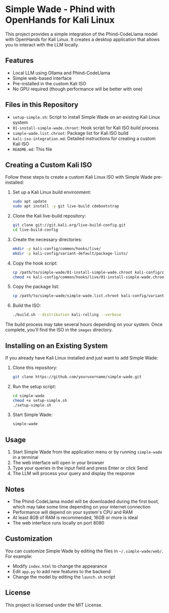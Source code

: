 # Simple Wade - Phind with OpenHands for Kali Linux

This project provides a simple integration of the Phind-CodeLlama model with OpenHands for Kali Linux. It creates a desktop application that allows you to interact with the LLM locally.

## Features

- Local LLM using Ollama and Phind-CodeLlama
- Simple web-based interface
- Pre-installed in the custom Kali ISO
- No GPU required (though performance will be better with one)

## Files in this Repository

- `setup-simple.sh`: Script to install Simple Wade on an existing Kali Linux system
- `01-install-simple-wade.chroot`: Hook script for Kali ISO build process
- `simple-wade.list.chroot`: Package list for Kali ISO build
- `kali-iso-integration.md`: Detailed instructions for creating a custom Kali ISO
- `README.md`: This file

## Creating a Custom Kali ISO

Follow these steps to create a custom Kali Linux ISO with Simple Wade pre-installed:

1. Set up a Kali Linux build environment:
   ```bash
   sudo apt update
   sudo apt install -y git live-build cdebootstrap
   ```

2. Clone the Kali live-build repository:
   ```bash
   git clone git://git.kali.org/live-build-config.git
   cd live-build-config
   ```

3. Create the necessary directories:
   ```bash
   mkdir -p kali-config/common/hooks/live/
   mkdir -p kali-config/variant-default/package-lists/
   ```

4. Copy the hook script:
   ```bash
   cp /path/to/simple-wade/01-install-simple-wade.chroot kali-config/common/hooks/live/
   chmod +x kali-config/common/hooks/live/01-install-simple-wade.chroot
   ```

5. Copy the package list:
   ```bash
   cp /path/to/simple-wade/simple-wade.list.chroot kali-config/variant-default/package-lists/
   ```

6. Build the ISO:
   ```bash
   ./build.sh --distribution kali-rolling --verbose
   ```

The build process may take several hours depending on your system. Once complete, you'll find the ISO in the `images` directory.

## Installing on an Existing System

If you already have Kali Linux installed and just want to add Simple Wade:

1. Clone this repository:
   ```bash
   git clone https://github.com/yourusername/simple-wade.git
   ```

2. Run the setup script:
   ```bash
   cd simple-wade
   chmod +x setup-simple.sh
   ./setup-simple.sh
   ```

3. Start Simple Wade:
   ```bash
   simple-wade
   ```

## Usage

1. Start Simple Wade from the application menu or by running `simple-wade` in a terminal
2. The web interface will open in your browser
3. Type your queries in the input field and press Enter or click Send
4. The LLM will process your query and display the response

## Notes

- The Phind-CodeLlama model will be downloaded during the first boot, which may take some time depending on your internet connection
- Performance will depend on your system's CPU and RAM
- At least 8GB of RAM is recommended, 16GB or more is ideal
- The web interface runs locally on port 8080

## Customization

You can customize Simple Wade by editing the files in `~/.simple-wade/web/`. For example:

- Modify `index.html` to change the appearance
- Edit `app.py` to add new features to the backend
- Change the model by editing the `launch.sh` script

## License

This project is licensed under the MIT License.